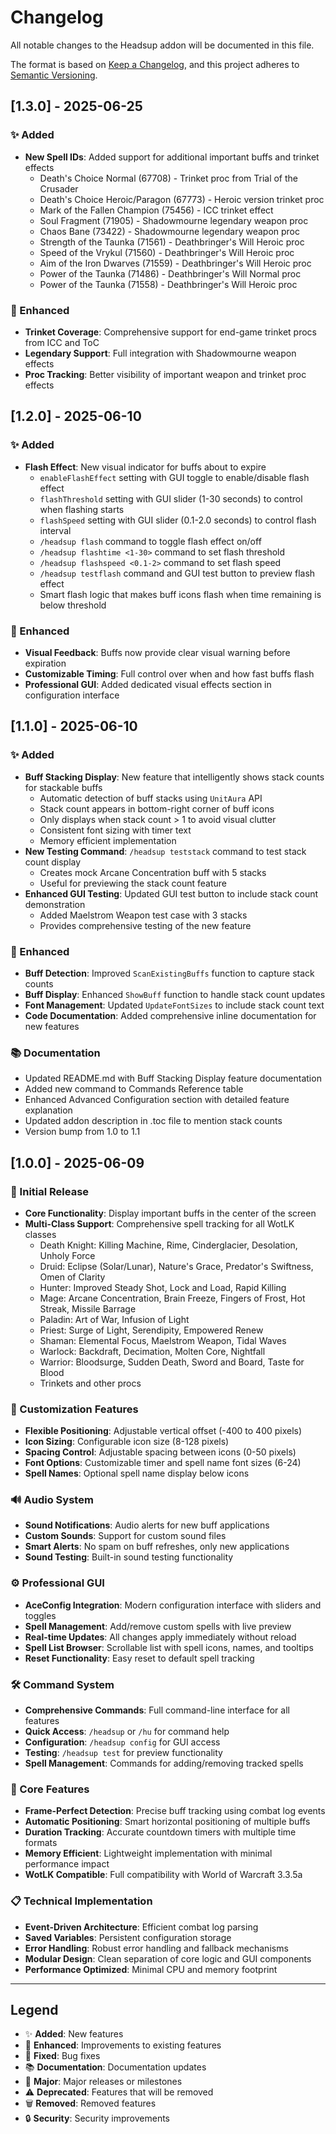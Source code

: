 # Changelog

All notable changes to the Headsup addon will be documented in this file.

The format is based on [Keep a Changelog](https://keepachangelog.com/en/1.0.0/),
and this project adheres to [Semantic Versioning](https://semver.org/spec/v2.0.0.html).

## [1.3.0] - 2025-06-25

### ✨ Added
- **New Spell IDs**: Added support for additional important buffs and trinket effects
  - Death's Choice Normal (67708) - Trinket proc from Trial of the Crusader
  - Death's Choice Heroic/Paragon (67773) - Heroic version trinket proc
  - Mark of the Fallen Champion (75456) - ICC trinket effect
  - Soul Fragment (71905) - Shadowmourne legendary weapon proc
  - Chaos Bane (73422) - Shadowmourne legendary weapon proc
  - Strength of the Taunka (71561) - Deathbringer's Will Heroic proc
  - Speed of the Vrykul (71560) - Deathbringer's Will Heroic proc
  - Aim of the Iron Dwarves (71559) - Deathbringer's Will Heroic proc
  - Power of the Taunka (71486) - Deathbringer's Will Normal proc
  - Power of the Taunka (71558) - Deathbringer's Will Heroic proc

### 🔧 Enhanced
- **Trinket Coverage**: Comprehensive support for end-game trinket procs from ICC and ToC
- **Legendary Support**: Full integration with Shadowmourne weapon effects
- **Proc Tracking**: Better visibility of important weapon and trinket proc effects

## [1.2.0] - 2025-06-10

### ✨ Added
- **Flash Effect**: New visual indicator for buffs about to expire
  - `enableFlashEffect` setting with GUI toggle to enable/disable flash effect
  - `flashThreshold` setting with GUI slider (1-30 seconds) to control when flashing starts
  - `flashSpeed` setting with GUI slider (0.1-2.0 seconds) to control flash interval
  - `/headsup flash` command to toggle flash effect on/off
  - `/headsup flashtime <1-30>` command to set flash threshold
  - `/headsup flashspeed <0.1-2>` command to set flash speed
  - `/headsup testflash` command and GUI test button to preview flash effect
  - Smart flash logic that makes buff icons flash when time remaining is below threshold

### 🔧 Enhanced
- **Visual Feedback**: Buffs now provide clear visual warning before expiration
- **Customizable Timing**: Full control over when and how fast buffs flash
- **Professional GUI**: Added dedicated visual effects section in configuration interface

## [1.1.0] - 2025-06-10

### ✨ Added
- **Buff Stacking Display**: New feature that intelligently shows stack counts for stackable buffs
  - Automatic detection of buff stacks using `UnitAura` API
  - Stack count appears in bottom-right corner of buff icons
  - Only displays when stack count > 1 to avoid visual clutter
  - Consistent font sizing with timer text
  - Memory efficient implementation
- **New Testing Command**: `/headsup teststack` command to test stack count display
  - Creates mock Arcane Concentration buff with 5 stacks
  - Useful for previewing the stack count feature
- **Enhanced GUI Testing**: Updated GUI test button to include stack count demonstration
  - Added Maelstrom Weapon test case with 3 stacks
  - Provides comprehensive testing of the new feature

### 🔧 Enhanced
- **Buff Detection**: Improved `ScanExistingBuffs` function to capture stack counts
- **Buff Display**: Enhanced `ShowBuff` function to handle stack count updates
- **Font Management**: Updated `UpdateFontSizes` to include stack count text
- **Code Documentation**: Added comprehensive inline documentation for new features

### 📚 Documentation
- Updated README.md with Buff Stacking Display feature documentation
- Added new command to Commands Reference table
- Enhanced Advanced Configuration section with detailed feature explanation
- Updated addon description in .toc file to mention stack counts
- Version bump from 1.0 to 1.1

## [1.0.0] - 2025-06-09

### 🎉 Initial Release
- **Core Functionality**: Display important buffs in the center of the screen
- **Multi-Class Support**: Comprehensive spell tracking for all WotLK classes
  - Death Knight: Killing Machine, Rime, Cinderglacier, Desolation, Unholy Force
  - Druid: Eclipse (Solar/Lunar), Nature's Grace, Predator's Swiftness, Omen of Clarity
  - Hunter: Improved Steady Shot, Lock and Load, Rapid Killing
  - Mage: Arcane Concentration, Brain Freeze, Fingers of Frost, Hot Streak, Missile Barrage
  - Paladin: Art of War, Infusion of Light
  - Priest: Surge of Light, Serendipity, Empowered Renew
  - Shaman: Elemental Focus, Maelstrom Weapon, Tidal Waves
  - Warlock: Backdraft, Decimation, Molten Core, Nightfall
  - Warrior: Bloodsurge, Sudden Death, Sword and Board, Taste for Blood
  - Trinkets and other procs

### 🎨 Customization Features
- **Flexible Positioning**: Adjustable vertical offset (-400 to 400 pixels)
- **Icon Sizing**: Configurable icon size (8-128 pixels)
- **Spacing Control**: Adjustable spacing between icons (0-50 pixels)
- **Font Options**: Customizable timer and spell name font sizes (6-24)
- **Spell Names**: Optional spell name display below icons

### 🔊 Audio System
- **Sound Notifications**: Audio alerts for new buff applications
- **Custom Sounds**: Support for custom sound files
- **Smart Alerts**: No spam on buff refreshes, only new applications
- **Sound Testing**: Built-in sound testing functionality

### ⚙️ Professional GUI
- **AceConfig Integration**: Modern configuration interface with sliders and toggles
- **Spell Management**: Add/remove custom spells with live preview
- **Real-time Updates**: All changes apply immediately without reload
- **Spell List Browser**: Scrollable list with spell icons, names, and tooltips
- **Reset Functionality**: Easy reset to default spell tracking

### 🛠️ Command System
- **Comprehensive Commands**: Full command-line interface for all features
- **Quick Access**: `/headsup` or `/hu` for command help
- **Configuration**: `/headsup config` for GUI access
- **Testing**: `/headsup test` for preview functionality
- **Spell Management**: Commands for adding/removing tracked spells

### 🎯 Core Features
- **Frame-Perfect Detection**: Precise buff tracking using combat log events
- **Automatic Positioning**: Smart horizontal positioning of multiple buffs
- **Duration Tracking**: Accurate countdown timers with multiple time formats
- **Memory Efficient**: Lightweight implementation with minimal performance impact
- **WotLK Compatible**: Full compatibility with World of Warcraft 3.3.5a

### 📋 Technical Implementation
- **Event-Driven Architecture**: Efficient combat log parsing
- **Saved Variables**: Persistent configuration storage
- **Error Handling**: Robust error handling and fallback mechanisms
- **Modular Design**: Clean separation of core logic and GUI components
- **Performance Optimized**: Minimal CPU and memory footprint

---

## Legend

- ✨ **Added**: New features
- 🔧 **Enhanced**: Improvements to existing features
- 🐛 **Fixed**: Bug fixes
- 📚 **Documentation**: Documentation updates
- 🎉 **Major**: Major releases or milestones
- ⚠️ **Deprecated**: Features that will be removed
- 🗑️ **Removed**: Removed features
- 🔒 **Security**: Security improvements
